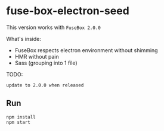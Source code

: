# fuse-box-electron-seed

This version works with `FuseBox 2.0.0`

What's inside:

* FuseBox respects electron environment without shimming
* HMR without pain
* Sass (grouping into 1 file)


TODO:

```
update to 2.0.0 when released
```

## Run

```
npm install
npm start
```